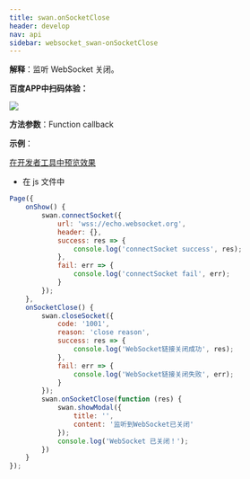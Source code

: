 ```yaml
---
title: swan.onSocketClose
header: develop
nav: api
sidebar: websocket_swan-onSocketClose
---
```


 

**解释**：监听 WebSocket 关闭。

**百度APP中扫码体验：**

<img src="https://b.bdstatic.com/miniapp/assets/images/doc_demo/onSocketClose.png"  class="demo-qrcode-image" />

**方法参数**：Function callback

**示例**：

<a href="swanide://fragment/19f83edf472078bc9a5d645bd506b93b1572996481834" title="在开发者工具中预览效果" target="_self">在开发者工具中预览效果</a>


* 在 js 文件中

```js
Page({
    onShow() {
        swan.connectSocket({
            url: 'wss://echo.websocket.org',
            header: {},
            success: res => {
                console.log('connectSocket success', res);
            },
            fail: err => {
                console.log('connectSocket fail', err);
            }
        });
    },
    onSocketClose() {
        swan.closeSocket({
            code: '1001',
            reason: 'close reason',
            success: res => {
                console.log('WebSocket链接关闭成功', res);
            },
            fail: err => {
                console.log('WebSocket链接关闭失败', err);
            }
        });
        swan.onSocketClose(function (res) {
            swan.showModal({
                title: '',
                content: '监听到WebSocket已关闭'
            });
            console.log('WebSocket 已关闭！');
        })
    } 
});
```
